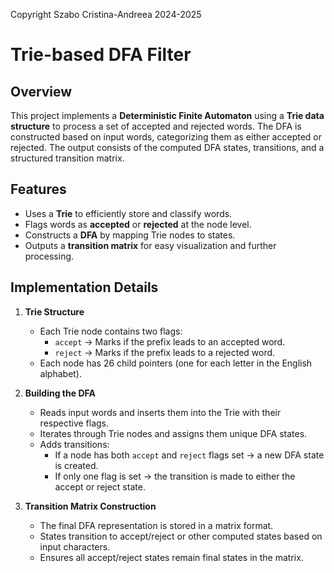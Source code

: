 Copyright Szabo Cristina-Andreea 2024-2025

# Trie-based DFA Filter

## **Overview**
This project implements a **Deterministic Finite Automaton** using a **Trie data structure** to process a set of accepted and rejected words. The DFA is constructed based on input words, categorizing them as either accepted or rejected. The output consists of the computed DFA states, transitions, and a structured transition matrix.

## **Features**
- Uses a **Trie** to efficiently store and classify words.
- Flags words as **accepted** or **rejected** at the node level.
- Constructs a **DFA** by mapping Trie nodes to states.
- Outputs a **transition matrix** for easy visualization and further processing.

## **Implementation Details**
1. **Trie Structure**  
   - Each Trie node contains two flags:
     - `accept` → Marks if the prefix leads to an accepted word.
     - `reject` → Marks if the prefix leads to a rejected word.
   - Each node has 26 child pointers (one for each letter in the English alphabet).

2. **Building the DFA**  
   - Reads input words and inserts them into the Trie with their respective flags.
   - Iterates through Trie nodes and assigns them unique DFA states.
   - Adds transitions:
     - If a node has both `accept` and `reject` flags set → a new DFA state is created.
     - If only one flag is set → the transition is made to either the accept or reject state.

3. **Transition Matrix Construction**  
   - The final DFA representation is stored in a matrix format.
   - States transition to accept/reject or other computed states based on input characters.
   - Ensures all accept/reject states remain final states in the matrix.
